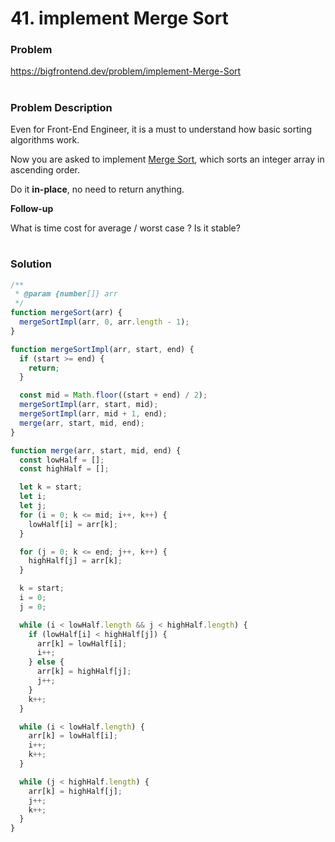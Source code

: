 # 41. implement Merge Sort

### Problem

https://bigfrontend.dev/problem/implement-Merge-Sort

#

### Problem Description

Even for Front-End Engineer, it is a must to understand how basic sorting algorithms work.

Now you are asked to implement [Merge Sort](https://en.wikipedia.org/wiki/Merge_sort), which sorts an integer array in ascending order.

Do it **in-place**, no need to return anything.

**Follow-up**

What is time cost for average / worst case ? Is it stable?

#

### Solution

```js
/**
 * @param {number[]} arr
 */
function mergeSort(arr) {
  mergeSortImpl(arr, 0, arr.length - 1);
}

function mergeSortImpl(arr, start, end) {
  if (start >= end) {
    return;
  }

  const mid = Math.floor((start + end) / 2);
  mergeSortImpl(arr, start, mid);
  mergeSortImpl(arr, mid + 1, end);
  merge(arr, start, mid, end);
}

function merge(arr, start, mid, end) {
  const lowHalf = [];
  const highHalf = [];

  let k = start;
  let i;
  let j;
  for (i = 0; k <= mid; i++, k++) {
    lowHalf[i] = arr[k];
  }

  for (j = 0; k <= end; j++, k++) {
    highHalf[j] = arr[k];
  }

  k = start;
  i = 0;
  j = 0;

  while (i < lowHalf.length && j < highHalf.length) {
    if (lowHalf[i] < highHalf[j]) {
      arr[k] = lowHalf[i];
      i++;
    } else {
      arr[k] = highHalf[j];
      j++;
    }
    k++;
  }

  while (i < lowHalf.length) {
    arr[k] = lowHalf[i];
    i++;
    k++;
  }

  while (j < highHalf.length) {
    arr[k] = highHalf[j];
    j++;
    k++;
  }
}
```
